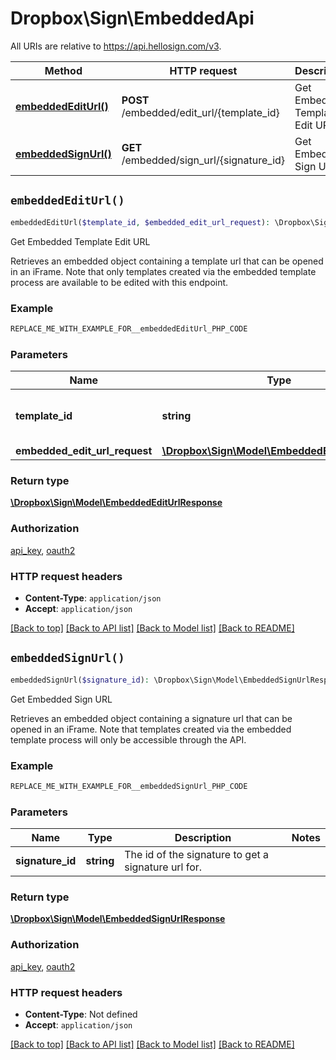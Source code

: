 # Dropbox\Sign\EmbeddedApi

All URIs are relative to https://api.hellosign.com/v3.

| Method | HTTP request | Description |
| ------------- | ------------- | ------------- |
| [**embeddedEditUrl()**](EmbeddedApi.md#embeddedEditUrl) | **POST** /embedded/edit_url/{template_id} | Get Embedded Template Edit URL |
| [**embeddedSignUrl()**](EmbeddedApi.md#embeddedSignUrl) | **GET** /embedded/sign_url/{signature_id} | Get Embedded Sign URL |


## `embeddedEditUrl()`

```php
embeddedEditUrl($template_id, $embedded_edit_url_request): \Dropbox\Sign\Model\EmbeddedEditUrlResponse
```
Get Embedded Template Edit URL

Retrieves an embedded object containing a template url that can be opened in an iFrame. Note that only templates created via the embedded template process are available to be edited with this endpoint.

### Example

```php
REPLACE_ME_WITH_EXAMPLE_FOR__embeddedEditUrl_PHP_CODE
```

### Parameters

|Name | Type | Description  | Notes |
| ------------- | ------------- | ------------- | ------------- |
| **template_id** | **string**| The id of the template to edit. | |
| **embedded_edit_url_request** | [**\Dropbox\Sign\Model\EmbeddedEditUrlRequest**](../Model/EmbeddedEditUrlRequest.md)|  | |

### Return type

[**\Dropbox\Sign\Model\EmbeddedEditUrlResponse**](../Model/EmbeddedEditUrlResponse.md)

### Authorization

[api_key](../../README.md#api_key), [oauth2](../../README.md#oauth2)

### HTTP request headers

- **Content-Type**: `application/json`
- **Accept**: `application/json`

[[Back to top]](#) [[Back to API list]](../../README.md#endpoints)
[[Back to Model list]](../../README.md#models)
[[Back to README]](../../README.md)

## `embeddedSignUrl()`

```php
embeddedSignUrl($signature_id): \Dropbox\Sign\Model\EmbeddedSignUrlResponse
```
Get Embedded Sign URL

Retrieves an embedded object containing a signature url that can be opened in an iFrame. Note that templates created via the embedded template process will only be accessible through the API.

### Example

```php
REPLACE_ME_WITH_EXAMPLE_FOR__embeddedSignUrl_PHP_CODE
```

### Parameters

|Name | Type | Description  | Notes |
| ------------- | ------------- | ------------- | ------------- |
| **signature_id** | **string**| The id of the signature to get a signature url for. | |

### Return type

[**\Dropbox\Sign\Model\EmbeddedSignUrlResponse**](../Model/EmbeddedSignUrlResponse.md)

### Authorization

[api_key](../../README.md#api_key), [oauth2](../../README.md#oauth2)

### HTTP request headers

- **Content-Type**: Not defined
- **Accept**: `application/json`

[[Back to top]](#) [[Back to API list]](../../README.md#endpoints)
[[Back to Model list]](../../README.md#models)
[[Back to README]](../../README.md)
